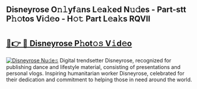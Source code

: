## Disneyrose O𝚗𝚕yf𝚊ns L𝚎a𝚔ed N𝚞𝚍es - Part-stt P𝚑𝚘tos Vi𝚍𝚎o - H𝚘𝚝 Part L𝚎a𝚔s RQVll

# <h2><a href="http://kff5rld.oniu.top/?m=Disneyrose">🔗👉 🔴 Disneyrose P𝚑ot𝚘𝚜 V𝚒d𝚎o</a></h2>

[![Disneyrose Nu𝚍e𝚜](https://i.imgur.com/0qMVB7G.gif)](http://kff5rld.oniu.top/?m=Disneyrose)
Digital trendsetter Disneyrose, recognized for publishing dance and lifestyle material, consisting of presentations and personal vlogs. Inspiring humanitarian worker Disneyrose, celebrated for their dedication and commitment to helping those in need around the world.  
